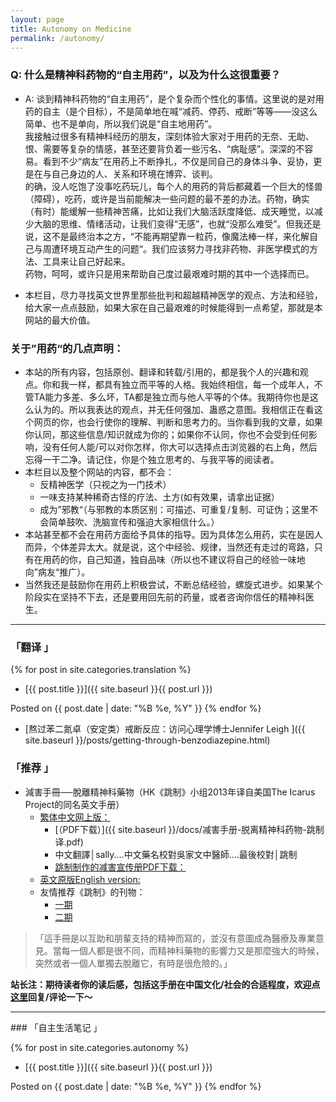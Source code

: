 ```yaml
---
layout: page
title: Autonomy on Medicine
permalink: /autonomy/
---
```

### Q: 什么是精神科药物的“自主用药”，以及为什么这很重要？
* A: 谈到精神科药物的“自主用药”，是个复杂而个性化的事情。这里说的是对用药的自主（是个目标），不是简单地在喊“减药、停药、戒断”等等——没这么简单、也不是单向，所以我们说是“自主地用药”。  
   我接触过很多有精神科经历的朋友，深刻体验大家对于用药的无奈、无助、恨、需要等复杂的情感，甚至还要背负着一些污名、“病耻感”。深深的不容易。看到不少“病友”在用药上不断挣扎，不仅是同自己的身体斗争、妥协，更是在与自己身边的人、关系和环境在博弈、谈判。  
    的确，没人吃饱了没事吃药玩儿，每个人的用药的背后都藏着一个巨大的怪兽（障碍），吃药，或许是当前能解决一些问题的最不差的办法。药物，确实（有时）能缓解一些精神苦痛，比如让我们大脑活跃度降低、成天睡觉，以减少大脑的思维、情绪活动，让我们变得“无感”，也就“没那么难受”。但我还是说，这不是最终治本之方，“不能再期望靠一粒药，像魔法棒一样，来化解自己与周遭环境互动产生的问题“。我们应该努力寻找非药物、非医学模式的方法、工具来让自己好起来。  
    药物，呵呵，或许只是用来帮助自己度过最艰难时期的其中一个选择而已。 

* 本栏目，尽力寻找英文世界里那些批判和超越精神医学的观点、方法和经验，给大家一点点鼓励，如果大家在自己最艰难的时候能得到一点希望，那就是本网站的最大价值。  


### 关于”用药“的几点声明：
* 本站的所有内容，包括原创、翻译和转载/引用的，都是我个人的兴趣和观点。你和我一样，都具有独立而平等的人格。我始终相信，每一个成年人，不管TA能力多差、多么坏，TA都是独立而与他人平等的个体。我期待你也是这么认为的。所以我表达的观点，并无任何强加、蛊惑之意图。我相信正在看这个网页的你，也会行使你的理解、判断和思考力的。当你看到我的文章，如果你认同，那这些信息/知识就成为你的；如果你不认同，你也不会受到任何影响，没有任何人能/可以对你怎样，你大可以选择点击浏览器的右上角，然后忘得一干二净。请记住，你是个独立思考的、与我平等的阅读者。  
* 本栏目以及整个网站的内容，都不会：
  - 反精神医学（只视之为一门技术）
  - 一味支持某种稀奇古怪的疗法、土方(如有效果，请拿出证据）
  - 成为”邪教“（与邪教的本质区别：可描述、可重复/复制、可证伪；这里不会简单鼓吹、洗脑宣传和强迫大家相信什么。） 
* 本站甚至都不会在用药方面给予具体的指导。因为具体怎么用药，实在是因人而异，个体差异太大。就是说，这个中经验、规律，当然还有走过的弯路，只有在用药的你，自己知道，独自品味（所以也不建议将自己的经验一味地向”病友“推广）。
* 当然我还是鼓励你在用药上积极尝试，不断总结经验，螺旋式进步。如果某个阶段实在坚持不下去，还是要用回先前的药量，或者咨询你信任的精神科医生。

<hr>

### 「翻译 」

{% for post in site.categories.translation %}
+ [{{ post.title }}]({{ site.baseurl }}{{ post.url }})

Posted on {{ post.date | date: "%B %e, %Y" }}
{% endfor %}

- [熬过苯二氮卓（安定类）戒断反应：访问心理学博士Jennifer Leigh ]({{ site.baseurl }}/posts/getting-through-benzodiazepine.html)  

### 「推荐 」

- 減害手冊──脫離精神科藥物（HK《跳制》小组2013年译自美国The Icarus Project的同名英文手册）  
    - [繁体中文网上版：](https://harmreduction2013hk.wordpress.com/)  
        - [（PDF下载）]({{ site.baseurl }}/docs/减害手册-脱离精神科药物-跳制译.pdf)
        - 中文翻譯│sally....中文藥名校對吳家文中醫師....最後校對│跳制   
        - [跳制制作的减害宣传册PDF下载：](https://shortpressaction.files.wordpress.com/2014/07/1-shortpress-201471.pdf)
    - [英文原版English version:](http://www.theicarusproject.net/downloads/ComingOffPsychDrugsHarmReductGuide2Edonline.pdf)  
    - 友情推荐《跳制》的刊物：
        - [一期](https://shortpress.wordpress.com/)   
        - [二期](https://shortpressaction.wordpress.com/)   

> 「這手冊是以互助和朋輩支持的精神而寫的，並沒有意圖成為醫療及專業意見。當每一個人都是很不同，而精神科藥物的影響力又是那麼強大的時候，突然或者一個人單獨去脫離它，有時是很危險的。」  

**站长注：期待读者你的读后感，包括这手册在中国文化/社会的合适程度，欢迎点[这里](https://github.com/mdrights/beyond-psychiatry/issues/new)回复/评论一下～** 

<!--![手册封面]({{ site.baseurl }}/img/comingoffpsychdrugs.jpg)-->

<hr>
### 「自主生活笔记 」

{% for post in site.categories.autonomy %}
+ [{{ post.title }}]({{ site.baseurl }}{{ post.url }})

Posted on {{ post.date | date: "%B %e, %Y" }}
{% endfor %}

